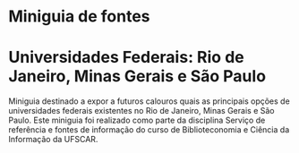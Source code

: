 # Miniguia de fontes
# Universidades Federais: Rio de Janeiro, Minas Gerais e São Paulo
Miniguia destinado a expor a futuros calouros quais as principais opções de universidades federais existentes no Rio de Janeiro, Minas Gerais e São Paulo.
Este miniguia foi realizado como parte da disciplina Serviço de referência e fontes de informação do curso de Biblioteconomia e Ciência da Informação da UFSCAR.
